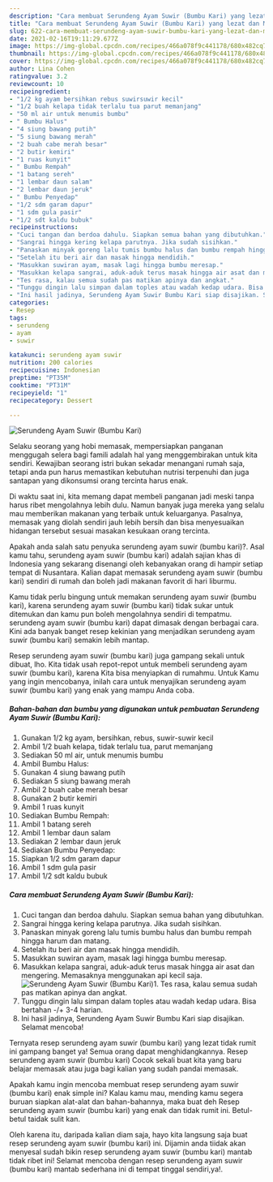 ```yaml
---
description: "Cara membuat Serundeng Ayam Suwir (Bumbu Kari) yang lezat dan Mudah Dibuat"
title: "Cara membuat Serundeng Ayam Suwir (Bumbu Kari) yang lezat dan Mudah Dibuat"
slug: 622-cara-membuat-serundeng-ayam-suwir-bumbu-kari-yang-lezat-dan-mudah-dibuat
date: 2021-02-16T19:11:29.677Z
image: https://img-global.cpcdn.com/recipes/466a078f9c441178/680x482cq70/serundeng-ayam-suwir-bumbu-kari-foto-resep-utama.jpg
thumbnail: https://img-global.cpcdn.com/recipes/466a078f9c441178/680x482cq70/serundeng-ayam-suwir-bumbu-kari-foto-resep-utama.jpg
cover: https://img-global.cpcdn.com/recipes/466a078f9c441178/680x482cq70/serundeng-ayam-suwir-bumbu-kari-foto-resep-utama.jpg
author: Lina Cohen
ratingvalue: 3.2
reviewcount: 10
recipeingredient:
- "1/2 kg ayam bersihkan rebus suwirsuwir kecil"
- "1/2 buah kelapa tidak terlalu tua parut memanjang"
- "50 ml air untuk menumis bumbu"
- " Bumbu Halus"
- "4 siung bawang putih"
- "5 siung bawang merah"
- "2 buah cabe merah besar"
- "2 butir kemiri"
- "1 ruas kunyit"
- " Bumbu Rempah"
- "1 batang sereh"
- "1 lembar daun salam"
- "2 lembar daun jeruk"
- " Bumbu Penyedap"
- "1/2 sdm garam dapur"
- "1 sdm gula pasir"
- "1/2 sdt kaldu bubuk"
recipeinstructions:
- "Cuci tangan dan berdoa dahulu. Siapkan semua bahan yang dibutuhkan."
- "Sangrai hingga kering kelapa parutnya. Jika sudah sisihkan."
- "Panaskan minyak goreng lalu tumis bumbu halus dan bumbu rempah hingga harum dan matang."
- "Setelah itu beri air dan masak hingga mendidih."
- "Masukkan suwiran ayam, masak lagi hingga bumbu meresap."
- "Masukkan kelapa sangrai, aduk-aduk terus masak hingga air asat dan mengering. Memasaknya menggunakan api kecil saja."
- "Tes rasa, kalau semua sudah pas matikan apinya dan angkat."
- "Tunggu dingin lalu simpan dalam toples atau wadah kedap udara. Bisa bertahan -/+ 3-4 harian."
- "Ini hasil jadinya, Serundeng Ayam Suwir Bumbu Kari siap disajikan. Selamat mencoba!"
categories:
- Resep
tags:
- serundeng
- ayam
- suwir

katakunci: serundeng ayam suwir 
nutrition: 200 calories
recipecuisine: Indonesian
preptime: "PT35M"
cooktime: "PT31M"
recipeyield: "1"
recipecategory: Dessert

---
```



![Serundeng Ayam Suwir (Bumbu Kari)](https://img-global.cpcdn.com/recipes/466a078f9c441178/680x482cq70/serundeng-ayam-suwir-bumbu-kari-foto-resep-utama.jpg)

Selaku seorang yang hobi memasak, mempersiapkan panganan menggugah selera bagi famili adalah hal yang menggembirakan untuk kita sendiri. Kewajiban seorang istri bukan sekadar menangani rumah saja, tetapi anda pun harus memastikan kebutuhan nutrisi terpenuhi dan juga santapan yang dikonsumsi orang tercinta harus enak.

Di waktu  saat ini, kita memang dapat membeli panganan jadi meski tanpa harus ribet mengolahnya lebih dulu. Namun banyak juga mereka yang selalu mau memberikan makanan yang terbaik untuk keluarganya. Pasalnya, memasak yang diolah sendiri jauh lebih bersih dan bisa menyesuaikan hidangan tersebut sesuai masakan kesukaan orang tercinta. 



Apakah anda salah satu penyuka serundeng ayam suwir (bumbu kari)?. Asal kamu tahu, serundeng ayam suwir (bumbu kari) adalah sajian khas di Indonesia yang sekarang disenangi oleh kebanyakan orang di hampir setiap tempat di Nusantara. Kalian dapat memasak serundeng ayam suwir (bumbu kari) sendiri di rumah dan boleh jadi makanan favorit di hari liburmu.

Kamu tidak perlu bingung untuk memakan serundeng ayam suwir (bumbu kari), karena serundeng ayam suwir (bumbu kari) tidak sukar untuk ditemukan dan kamu pun boleh mengolahnya sendiri di tempatmu. serundeng ayam suwir (bumbu kari) dapat dimasak dengan berbagai cara. Kini ada banyak banget resep kekinian yang menjadikan serundeng ayam suwir (bumbu kari) semakin lebih mantap.

Resep serundeng ayam suwir (bumbu kari) juga gampang sekali untuk dibuat, lho. Kita tidak usah repot-repot untuk membeli serundeng ayam suwir (bumbu kari), karena Kita bisa menyiapkan di rumahmu. Untuk Kamu yang ingin mencobanya, inilah cara untuk menyajikan serundeng ayam suwir (bumbu kari) yang enak yang mampu Anda coba.

<!--inarticleads1-->

##### Bahan-bahan dan bumbu yang digunakan untuk pembuatan Serundeng Ayam Suwir (Bumbu Kari):

1. Gunakan 1/2 kg ayam, bersihkan, rebus, suwir-suwir kecil
1. Ambil 1/2 buah kelapa, tidak terlalu tua, parut memanjang
1. Sediakan 50 ml air, untuk menumis bumbu
1. Ambil  Bumbu Halus:
1. Gunakan 4 siung bawang putih
1. Sediakan 5 siung bawang merah
1. Ambil 2 buah cabe merah besar
1. Gunakan 2 butir kemiri
1. Ambil 1 ruas kunyit
1. Sediakan  Bumbu Rempah:
1. Ambil 1 batang sereh
1. Ambil 1 lembar daun salam
1. Sediakan 2 lembar daun jeruk
1. Sediakan  Bumbu Penyedap:
1. Siapkan 1/2 sdm garam dapur
1. Ambil 1 sdm gula pasir
1. Ambil 1/2 sdt kaldu bubuk




<!--inarticleads2-->

##### Cara membuat Serundeng Ayam Suwir (Bumbu Kari):

1. Cuci tangan dan berdoa dahulu. Siapkan semua bahan yang dibutuhkan.
1. Sangrai hingga kering kelapa parutnya. Jika sudah sisihkan.
1. Panaskan minyak goreng lalu tumis bumbu halus dan bumbu rempah hingga harum dan matang.
1. Setelah itu beri air dan masak hingga mendidih.
1. Masukkan suwiran ayam, masak lagi hingga bumbu meresap.
1. Masukkan kelapa sangrai, aduk-aduk terus masak hingga air asat dan mengering. Memasaknya menggunakan api kecil saja.
<img src="//assets-global.cpcdn.com/assets/icons/button_play-2c75c40dde080a61004c1f40b05d8f140eaff45d7e9e6481dc71c63d2e7c4909.png" alt="Serundeng Ayam Suwir (Bumbu Kari)">1. Tes rasa, kalau semua sudah pas matikan apinya dan angkat.
1. Tunggu dingin lalu simpan dalam toples atau wadah kedap udara. Bisa bertahan -/+ 3-4 harian.
1. Ini hasil jadinya, Serundeng Ayam Suwir Bumbu Kari siap disajikan. Selamat mencoba!




Ternyata resep serundeng ayam suwir (bumbu kari) yang lezat tidak rumit ini gampang banget ya! Semua orang dapat menghidangkannya. Resep serundeng ayam suwir (bumbu kari) Cocok sekali buat kita yang baru belajar memasak atau juga bagi kalian yang sudah pandai memasak.

Apakah kamu ingin mencoba membuat resep serundeng ayam suwir (bumbu kari) enak simple ini? Kalau kamu mau, mending kamu segera buruan siapkan alat-alat dan bahan-bahannya, maka buat deh Resep serundeng ayam suwir (bumbu kari) yang enak dan tidak rumit ini. Betul-betul taidak sulit kan. 

Oleh karena itu, daripada kalian diam saja, hayo kita langsung saja buat resep serundeng ayam suwir (bumbu kari) ini. Dijamin anda tiidak akan menyesal sudah bikin resep serundeng ayam suwir (bumbu kari) mantab tidak ribet ini! Selamat mencoba dengan resep serundeng ayam suwir (bumbu kari) mantab sederhana ini di tempat tinggal sendiri,ya!.

